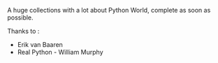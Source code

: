 A huge collections with a lot about Python World, complete as soon as possible.




Thanks to : 

- Erik van Baaren
- Real Python - William Murphy 